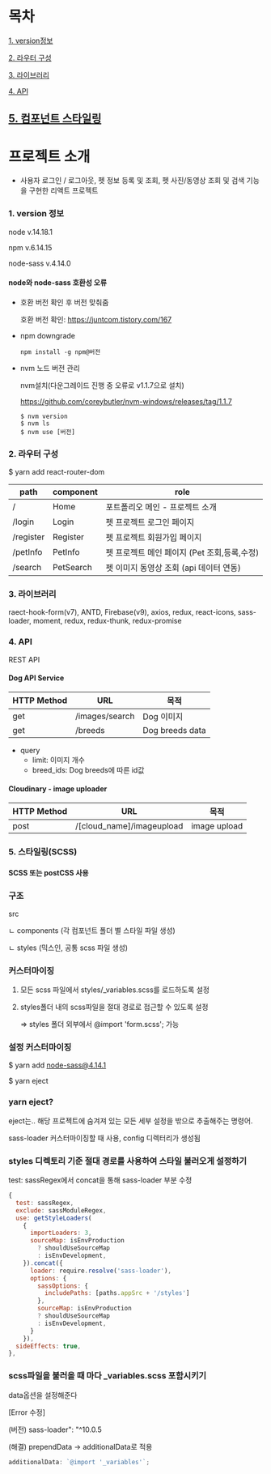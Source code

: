 # 목차

[1. version정보](#list-1)

[2. 라우터 구성](#list-2)

[3. 라이브러리](#list-3)

[4. API](#list-4)

## [5. 컴포넌트 스타일링](#list-5)

# 프로젝트 소개

- 사용자 로그인 / 로그아웃,
  펫 정보 등록 및 조회,
  펫 사진/동영상 조회 및 검색 기능을 구현한 리액트 프로젝트

### 1. version 정보 <a id="list-1"></a>

node v.14.18.1

npm v.6.14.15

node-sass v.4.14.0

#### node와 node-sass 호환성 오류

- 호환 버전 확인 후 버전 맞춰줌

  호환 버전 확인: https://juntcom.tistory.com/167

- npm downgrade

  ```
  npm install -g npm@버전
  ```

- nvm 노드 버전 관리

  nvm설치(다운그레이드 진행 중 오류로 v1.1.7으로 설치)

  https://github.com/coreybutler/nvm-windows/releases/tag/1.1.7

  ```
  $ nvm version
  $ nvm ls
  $ nvm use [버전]
  ```

### 2. 라우터 구성 <a id="list-2"></a>

$ yarn add react-router-dom

| path      | component | role                                         |
| --------- | --------- | -------------------------------------------- |
| /         | Home      | 포트폴리오 메인 - 프로젝트 소개              |
| /login    | Login     | 펫 프로젝트 로그인 페이지                    |
| /register | Register  | 펫 프로젝트 회원가입 페이지                  |
| /petInfo  | PetInfo   | 펫 프로젝트 메인 페이지 (Pet 조회,등록,수정) |
| /search   | PetSearch | 펫 이미지 동영상 조회 (api 데이터 연동)      |

### 3. 라이브러리 <a id="list-3"></a>

raect-hook-form(v7), ANTD, Firebase(v9), axios, redux, react-icons, sass-loader, moment, redux, redux-thunk, redux-promise

### 4. API <a id="list-4"></a>

REST API

#### Dog API Service

| HTTP Method | URL            | 목적            |
| ----------- | -------------- | --------------- |
| get         | /images/search | Dog 이미지      |
| get         | /breeds        | Dog breeds data |

- query
  - limit: 이미지 개수
  - breed_ids: Dog breeds에 따른 id값

#### Cloudinary - image uploader

| HTTP Method | URL                       | 목적         |
| ----------- | ------------------------- | ------------ |
| post        | /[cloud_name]/imageupload | image upload |

### 5. 스타일링(SCSS) <a id="list-5"></a>

#### SCSS 또는 postCSS 사용

### 구조

src

ㄴ components (각 컴포넌트 폴더 별 스타일 파일 생성)

ㄴ styles (믹스인, 공통 scss 파일 생성)

### 커스터마이징

1. 모든 scss 파일에서 styles/\_variables.scss를 로드하도록 설정

2. styles폴더 내의 scss파일을 절대 경로로 접근할 수 있도록 설정

   => styles 폴더 외부에서 @import 'form.scss'; 가능

### 설정 커스터마이징

$ yarn add node-sass@4.14.1

$ yarn eject

### yarn eject?

eject는.. 해당 프로젝트에 숨겨져 있는 모든 세부 설정을 밖으로 추출해주는 명령어.

sass-loader 커스터마이징할 때 사용, config 디렉터리가 생성됨

### styles 디렉토리 기준 절대 경로를 사용하여 스타일 불러오게 설정하기

test: sassRegex에서 concat을 통해 sass-loader 부분 수정

```javascript
{
  test: sassRegex,
  exclude: sassModuleRegex,
  use: getStyleLoaders(
    {
      importLoaders: 3,
      sourceMap: isEnvProduction
        ? shouldUseSourceMap
        : isEnvDevelopment,
    }).concat({
      loader: require.resolve('sass-loader'),
      options: {
        sassOptions: {
          includePaths: [paths.appSrc + '/styles']
        },
        sourceMap: isEnvProduction
        ? shouldUseSourceMap
        : isEnvDevelopment,
      }
    }),
  sideEffects: true,
},
```

### scss파일을 불러올 때 마다 \_variables.scss 포함시키기

data옵션을 설정해준다

[Error 수정]

(버전) sass-loader": "^10.0.5

(해결) prependData -> additionalData로 적용

```javascript
additionalData: `@import '_variables'`;
```
